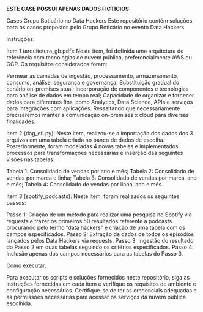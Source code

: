 **ESTE CASE POSSUI APENAS DADOS FICTICIOS**

Cases Grupo Boticário no Data Hackers
Este repositório contém soluções para os casos propostos pelo Grupo Boticário no evento Data Hackers.


Instruções:

Item 1 (arquitetura_gb.pdf):
Neste item, foi definida uma arquitetura de referência com tecnologias de nuvem pública, preferencialmente AWS ou GCP. Os requisitos considerados foram:

Permear as camadas de ingestão, processamento, armazenamento, consumo, análise, segurança e governança;
Substituição gradual do cenário on-premises atual;
Incorporação de componentes e tecnologias para análise de dados em tempo real;
Capacidade de organizar e fornecer dados para diferentes fins, como Analytics, Data Science, APIs e serviços para integrações com aplicações. Ressaltando que necessariamente precisaremos manter a comunicação on-premises x cloud para diversas finalidades.

Item 2 (dag_etl.py):
Neste item, realizou-se a importação dos dados dos 3 arquivos em uma tabela criada no banco de dados de escolha. Posteriormente, foram modeladas 4 novas tabelas e implementados processos para transformações necessárias e inserção das seguintes visões nas tabelas:

Tabela 1: Consolidado de vendas por ano e mês;
Tabela 2: Consolidado de vendas por marca e linha;
Tabela 3: Consolidado de vendas por marca, ano e mês;
Tabela 4: Consolidado de vendas por linha, ano e mês.

Item 3 (spotify_podcasts):
Neste item, foram realizados os seguintes passos:

Passo 1: Criação de um método para realizar uma pesquisa no Spotify via requests e trazer os primeiros 50 resultados referente a podcasts procurando pelo termo “data hackers” e criação de uma tabela com os campos especificados.
Passo 2: Extração de dados de todos os episódios lançados pelos Data Hackers via requests.
Passo 3: Ingestão do resultado do Passo 2 em duas tabelas seguindo os critérios especificados.
Passo 4: Inclusão apenas dos campos necessários para as tabelas do Passo 3.


Como executar:

Para executar os scripts e soluções fornecidos neste repositório, siga as instruções fornecidas em cada item e verifique os requisitos de ambiente e configuração necessários. Certifique-se de ter as credenciais adequadas e as permissões necessárias para acessar os serviços da nuvem pública escolhida.
